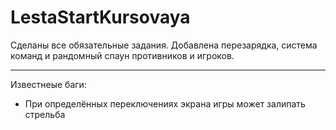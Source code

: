 # LestaStartKursovaya
 
Сделаны все обязательные задания. Добавлена перезарядка, система команд и рандомный спаун противников и игроков.

---

Известнеые баги:
- При определённых переключениях экрана игры может залипать стрельба
